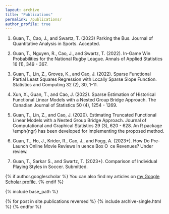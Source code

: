 ```yaml
---
layout: archive
title: "Publications"
permalink: /publications/
author_profile: true
---
```



1. Guan, T., Cao, J., and Swartz, T. (2023) Parking the Bus. Journal of Quantitative Analysis in Sports. Accepted.

2. Guan, T., Nguyen, R., Cao, J., and Swartz, T. (2022). In-Game Win Probabilities for the National Rugby League. Annals of Applied Statistics 16 (1), 349 - 367.

3. Guan, T., Lin, Z., Groves, K., and Cao, J. (2022). Sparse Functional Partial Least Squares Regression with Locally Sparse Slope Function. Statistics and Computing 32 (2), 30, 1-11.

4. Xun, X., Guan, T., and Cao, J. (2022). Sparse Estimation of Historical Functional Linear Models with a Nested Group Bridge Approach.
The Canadian Journal of Statistics 50 (4), 1254 - 1269.

5. Guan, T., Lin, Z., and Cao, J. (2020). Estimating Truncated Functional Linear Models with a Nested Group Bridge Approach. Journal
of Computational and Graphical Statistics 29 (3), 620 - 628. An R package \emph{ngr} has been developed for implementing the proposed method.

6. Guan, T., Ho, J., Krider, R., Cao, J., and Fogg, A. (2023+). How Do Pre-Launch Online Movie Reviews In
uence Box O ce Revenues? Under review.

7. Guan, T., Sarkar S., and Swartz, T. (2023+). Comparison of Individual Playing Styles in Soccer. Submitted.

{% if author.googlescholar %}
  You can also find my articles on <u><a href="{{author.googlescholar}}">my Google Scholar profile</a>.</u>
{% endif %}

{% include base_path %}

{% for post in site.publications reversed %}
 {% include archive-single.html %}
{% endfor %}
